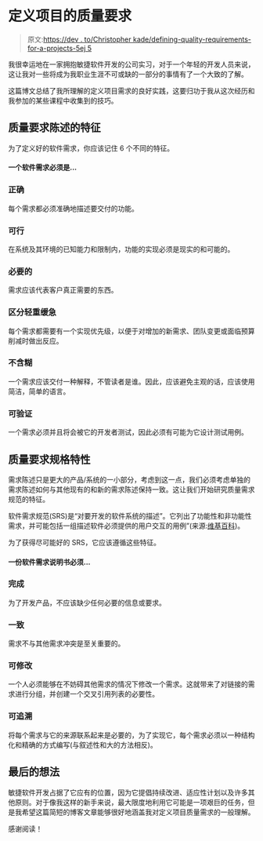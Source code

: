 # 定义项目的质量要求

> 原文:[https://dev . to/Christopher kade/defining-quality-requirements-for-a-projects-5ej 5](https://dev.to/christopherkade/defining-quality-requirements-for-a-projects-5ej5)

我很幸运地在一家拥抱敏捷软件开发的公司实习，对于一个年轻的开发人员来说，这让我对一些将成为我职业生涯不可或缺的一部分的事情有了一个大致的了解。

这篇博文总结了我所理解的定义项目需求的良好实践，这要归功于我从这次经历和我参加的某些课程中收集到的技巧。

## [](#characteristics-of-quality-requirement-statements)质量要求陈述的特征

为了定义好的软件需求，你应该记住 6 个不同的特征。

#### [](#a-software-requirement-must-be)一个软件需求必须是...

### [](#correct)正确

每个需求都必须准确地描述要交付的功能。

### [](#feasible)可行

在系统及其环境的已知能力和限制内，功能的实现必须是现实的和可能的。

### [](#necessary)必要的

需求应该代表客户真正需要的东西。

### [](#prioritized)区分轻重缓急

每个需求都需要有一个实现优先级，以便于对增加的新需求、团队变更或面临预算削减时做出反应。

### [](#unambiguous)不含糊

一个需求应该交付一种解释，不管读者是谁。因此，应该避免主观的话，应该使用简洁，简单的语言。

### [](#verifiable)可验证

一个需求必须并且将会被它的开发者测试，因此必须有可能为它设计测试用例。

## [](#characteristics-of-quality-requirement-specifications)质量要求规格特性

需求陈述只是更大的产品/系统的一小部分，考虑到这一点，我们必须考虑单独的需求陈述如何与其他现有的和新的需求陈述保持一致。这让我们开始研究质量需求规范的特征。

软件需求规范(SRS)是“对要开发的软件系统的描述”。它列出了功能性和非功能性需求，并可能包括一组描述软件必须提供的用户交互的用例”(来源:[维基百科](https://en.wikipedia.org/wiki/Software_requirements_specification))。

为了获得尽可能好的 SRS，它应该遵循这些特征。

#### [](#a-software-requirements-specification-must-be)一份软件需求说明书必须...

### [](#complete)完成

为了开发产品，不应该缺少任何必要的信息或要求。

### [](#consistent)一致

需求不与其他需求冲突是至关重要的。

### [](#modifiable)可修改

一个人必须能够在不妨碍其他需求的情况下修改一个需求。这就带来了对链接的需求进行分组，并创建一个交叉引用列表的必要性。

### [](#traceable)可追溯

将每个需求与它的来源联系起来是必要的，为了实现它，每个需求必须以一种结构化和精确的方式编写(与叙述性和大的方法相反)。

## [](#final-thoughts)最后的想法

敏捷软件开发占据了它应有的位置，因为它提倡持续改进、适应性计划以及许多其他原则。对于像我这样的新手来说，最大限度地利用它可能是一项艰巨的任务，但是我希望这篇简短的博客文章能够很好地涵盖我对定义项目质量需求的一般理解。

感谢阅读！